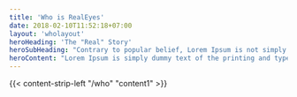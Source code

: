 ```yaml
---
title: 'Who is RealEyes'
date: 2018-02-10T11:52:18+07:00
layout: 'wholayout'
heroHeading: 'The "Real" Story'
heroSubHeading: "Contrary to popular belief, Lorem Ipsum is not simply random text. It has roots in a piece of classical Latin literature from 45 BC, making it over 2000 years old."
heroContent: "Lorem Ipsum is simply dummy text of the printing and typesetting industry. Lorem Ipsum has been the industry's standard dummy text ever since the 1500s, when an unknown printer took a galley of type and scrambled it to make a type specimen book. It has survived not only five centuries, but also the leap into electronic typesetting, remaining essentially unchanged. It was popularised in the 1960s with the release of Letraset sheets containing Lorem Ipsum passages, and more recently with desktop publishing software like Aldus PageMaker including versions of Lorem Ipsum."
---
```


<div>
{{< content-strip-left "/who" "content1" >}}
</div>